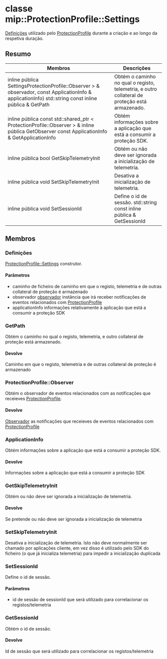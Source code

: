 # <a name="class-mipprotectionprofilesettings"></a>classe mip::ProtectionProfile::Settings 
[Definições](#classmip_1_1_protection_profile_1_1_settings) utilizado pelo [ProtectionProfile](#classmip_1_1_protection_profile) durante a criação e ao longo da respetiva duração.
## <a name="summary"></a>Resumo
 Membros                        | Descrições                                
--------------------------------|---------------------------------------------
inline pública SettingsProtectionProfile::Observer > & observador, const ApplicationInfo & applicationInfo) std::string const inline pública & GetPath | Obtém o caminho no qual o registo, telemetria, e outro collateral de proteção está armazenado.
inline pública const std::shared_ptr < ProtectionProfile::Observer > & inline pública GetObserver const ApplicationInfo & GetApplicationInfo | Obtém informações sobre a aplicação que está a consumir a proteção SDK.
inline pública bool GetSkipTelemetryInit | Obtém ou não deve ser ignorada a inicialização de telemetria.
inline pública void SetSkipTelemetryInit | Desativa a inicialização de telemetria.
inline pública void SetSessionId | Define o id de sessão. std::string const inline pública & GetSessionId | Obtém o id de sessão.
## <a name="members"></a>Membros
### <a name="settings"></a>Definições
[ProtectionProfile::Settings](#classmip_1_1_protection_profile_1_1_settings) construtor.
#### <a name="parameters"></a>Parâmetros
* caminho de ficheiro de caminho em que o registo, telemetria e de outras collateral de proteção é armazenado 
* observador [observador](#classmip_1_1_protection_profile_1_1_observer) instância que irá receber notificações de eventos relacionados com [ProtectionProfile](#classmip_1_1_protection_profile)
* applicationInfo informações relativamente à aplicação que está a consumir a proteção SDK
### <a name="getpath"></a>GetPath
Obtém o caminho no qual o registo, telemetria, e outro collateral de proteção está armazenado.
#### <a name="returns"></a>Devolve
Caminho em que o registo, telemetria e de outras collateral de proteção é armazenado
### <a name="protectionprofileobserver"></a>ProtectionProfile::Observer
Obtém o observador de eventos relacionados com as notificações que receieves [ProtectionProfile](#classmip_1_1_protection_profile).
#### <a name="returns"></a>Devolve
[Observador](#classmip_1_1_protection_profile_1_1_observer) as notificações que receieves de eventos relacionados com [ProtectionProfile](#classmip_1_1_protection_profile)
### <a name="applicationinfo"></a>ApplicationInfo
Obtém informações sobre a aplicação que está a consumir a proteção SDK.
#### <a name="returns"></a>Devolve
Informações sobre a aplicação que está a consumir a proteção SDK
### <a name="getskiptelemetryinit"></a>GetSkipTelemetryInit
Obtém ou não deve ser ignorada a inicialização de telemetria.
#### <a name="returns"></a>Devolve
Se pretende ou não deve ser ignorada a inicialização de telemetria
### <a name="setskiptelemetryinit"></a>SetSkipTelemetryInit
Desativa a inicialização de telemetria.
Isto não deve normalmente ser chamado por aplicações cliente, em vez disso é utilizado pelo SDK do ficheiro (o que já inicializa telemetria) para impedir a inicialização duplicada
### <a name="setsessionid"></a>SetSessionId
Define o id de sessão.
#### <a name="parameters"></a>Parâmetros
* id de sessão de sessionId que será utilizado para correlacionar os registos/telemetria
### <a name="getsessionid"></a>GetSessionId
Obtém o id de sessão.
#### <a name="returns"></a>Devolve
Id de sessão que será utilizado para correlacionar os registos/telemetria